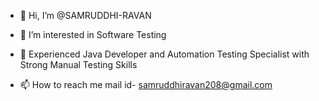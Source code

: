 - 👋 Hi, I’m @SAMRUDDHI-RAVAN
- 👀 I’m interested in Software Testing
- 🌱 Experienced Java Developer and Automation Testing Specialist with Strong Manual Testing Skills
  
- 📫 How to reach me mail id- samruddhiravan208@gmail.com

<!---
SAMRUDDHI-RAVAN/SAMRUDDHI-RAVAN is a ✨ special ✨ repository because its `README.md` (this file) appears on your GitHub profile.
You can click the Preview link to take a look at your changes.
--->
